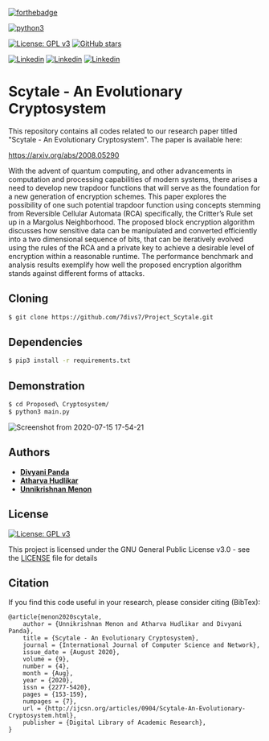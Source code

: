 [![forthebadge](https://forthebadge.com/images/badges/you-didnt-ask-for-this.svg)](https://forthebadge.com)

[![python3](https://img.shields.io/badge/python3-v3.6-red?style=for-the-badge&logo=python)](https://www.python.org)

[![License: GPL v3](https://img.shields.io/badge/License-GPL%20v3-purple.svg)](http://www.gnu.org/licenses/gpl-3.0) [![GitHub stars](https://img.shields.io/github/stars/7divs7/Project_Scytale.svg?style=social&label=Star&maxAge=2592000)](https://GitHub.com/7divs7/Project_Scytale/stargazers/)

[![Linkedin](https://img.shields.io/badge/Linkedin-Divyani%20Panda-success?style=for-the-badge&logo=linkedin)](https://www.linkedin.com/in/divyani-panda-5a8345194/)
[![Linkedin](https://img.shields.io/badge/Linkedin-Atharva%20Hudlikar-blue?style=for-the-badge&logo=linkedin)](https://www.linkedin.com/in/atharva-hudlikar/)
[![Linkedin](https://img.shields.io/badge/Linkedin-Unnikrishnan%20Menon-black?style=for-the-badge&logo=linkedin)](https://www.linkedin.com/in/unnikrishnan-menon-aa013415a/)

# Scytale - An Evolutionary Cryptosystem

This repository contains all codes related to our research paper titled "Scytale - An Evolutionary Cryptosystem". The paper is available here:

https://arxiv.org/abs/2008.05290

With the advent of quantum computing, and other advancements in computation and processing capabilities of modern systems,
there arises a need to develop new trapdoor functions that will serve as the foundation for a new generation of encryption schemes. This
paper explores the possibility of one such potential trapdoor function using concepts stemming from Reversible Cellular Automata (RCA)
specifically, the Critter’s Rule set up in a Margolus Neighborhood. The proposed block encryption algorithm discusses how sensitive data
can be manipulated and converted efficiently into a two dimensional sequence of bits, that can be iteratively evolved using the rules of the
RCA and a private key to achieve a desirable level of encryption within a reasonable runtime. The performance benchmark and analysis
results exemplify how well the proposed encryption algorithm stands against different forms of attacks.

## Cloning
```bash
$ git clone https://github.com/7divs7/Project_Scytale.git
```

## Dependencies
```bash
$ pip3 install -r requirements.txt
```

## Demonstration
```bash
$ cd Proposed\ Cryptosystem/
$ python3 main.py
```

![Screenshot from 2020-07-15 17-54-21](https://user-images.githubusercontent.com/36446402/87544555-47e06780-c6c4-11ea-8e1a-425e43239ed4.png)


## Authors
* [**Divyani Panda**](https://github.com/7divs7)
* [**Atharva Hudlikar**](https://github.com/Mastermind0100)
* [**Unnikrishnan Menon**](https://github.com/7enTropy7)

## License
[![License: GPL v3](https://img.shields.io/badge/License-GPL%20v3-blueviolet.svg)](http://www.gnu.org/licenses/gpl-3.0)

This project is licensed under the GNU General Public License v3.0 - see the [LICENSE](LICENSE) file for details

## Citation
If you find this code useful in your research, please consider citing (BibTex):

```
@article{menon2020scytale,
	author = {Unnikrishnan Menon and Atharva Hudlikar and Divyani Panda},
	title = {Scytale - An Evolutionary Cryptosystem},
	journal = {International Journal of Computer Science and Network},
	issue_date = {August 2020},
	volume = {9},
	number = {4},
	month = {Aug},
	year = {2020},
	issn = {2277-5420},
	pages = {153-159},
	numpages = {7},
	url = {http://ijcsn.org/articles/0904/Scytale-An-Evolutionary-Cryptosystem.html},
	publisher = {Digital Library of Academic Research},
}
```
